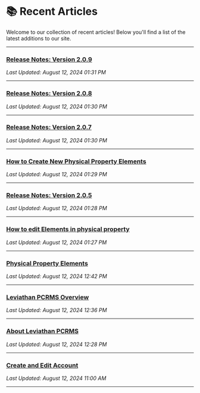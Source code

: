 
# 📚 Recent Articles

Welcome to our collection of recent articles! Below you'll find a list of the latest additions to our site.

---

### [Release Notes: Version 2.0.9](release_notes_weboffice/2.0.9.md)
_Last Updated: August 12, 2024 01:31 PM_

---

### [Release Notes: Version 2.0.8](release_notes_weboffice/2.0.8.md)
_Last Updated: August 12, 2024 01:30 PM_

---

### [Release Notes: Version 2.0.7](release_notes_weboffice/2.0.7.md)
_Last Updated: August 12, 2024 01:30 PM_

---

### [How to Create New Physical Property Elements](property/physical/create_elements.md)
_Last Updated: August 12, 2024 01:29 PM_

---

### [Release Notes: Version 2.0.5](release_notes_weboffice/2.0.5.md)
_Last Updated: August 12, 2024 01:28 PM_

---

### [How to edit Elements in physical property](property/physical/edit_elements.md)
_Last Updated: August 12, 2024 01:27 PM_

---

### [Physical Property Elements](property/physical/elements.md)
_Last Updated: August 12, 2024 12:42 PM_

---

### [Leviathan PCRMS Overview](property/general.md)
_Last Updated: August 12, 2024 12:36 PM_

---

### [About Leviathan PCRMS](about.md)
_Last Updated: August 12, 2024 12:28 PM_

---

### [Create and Edit Account](accounts/create_edit_account.md)
_Last Updated: August 12, 2024 11:00 AM_

---

